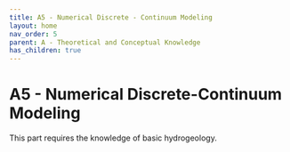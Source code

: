 ```yaml
---
title: A5 - Numerical Discrete - Continuum Modeling
layout: home
nav_order: 5
parent: A - Theoretical and Conceptual Knowledge
has_children: true
---
```

<script
  src="https://cdn.mathjax.org/mathjax/latest/MathJax.js?config=TeX-AMS-MML_HTMLorMML"
  type="text/javascript">
</script>

# A5 - Numerical Discrete-Continuum Modeling

This part requires the knowledge of basic hydrogeology. 
